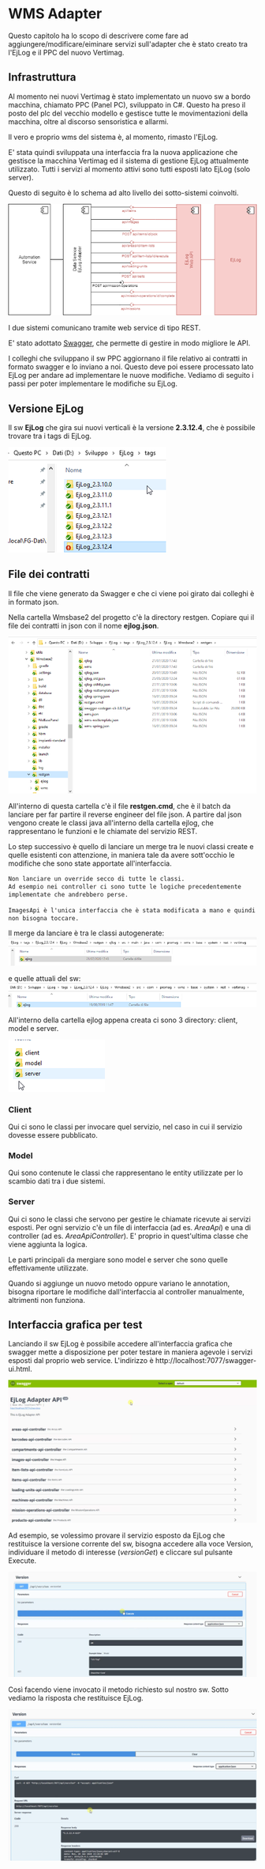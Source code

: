 # WMS Adapter

Questo capitolo ha lo scopo di descrivere come fare ad aggiungere/modificare/eiminare servizi sull'adapter che è stato creato tra l'EjLog e il PPC del nuovo Vertimag.

## Infrastruttura

Al momento nei nuovi Vertimag è stato implementato un nuovo sw a bordo macchina, chiamato PPC (Panel PC), sviluppato in C#. Questo ha preso il posto del plc del vecchio modello e gestisce tutte le movimentazioni della macchina, oltre al discorso sensoristica e allarmi.

Il vero e proprio wms del sistema è, al momento, rimasto l'EjLog.

E' stata quindi sviluppata una interfaccia fra la nuova applicazione che gestisce la macchina Vertimag ed il sistema di gestione EjLog attualmente utilizzato. Tutti i servizi al momento attivi sono tutti esposti lato EjLog (solo server).

Questo di seguito è lo schema ad alto livello dei sotto-sistemi coinvolti.

![](img/infrastruttura.png)

I due sistemi comunicano tramite web service di tipo REST.

E' stato adottato [Swagger][1], che permette di gestire in modo migliore le API.

I colleghi che sviluppano il sw PPC aggiornano il file relativo ai contratti in formato swagger e lo inviano a noi. Questo deve poi essere processato lato EjLog per andare ad implementare le nuove modifiche. Vediamo di seguito i passi per poter implementare le modifiche su EjLog.


## Versione EjLog

Il sw **EjLog** che gira sui nuovi verticali è la versione **2.3.12.4**, che è possibile trovare tra i tags di EjLog.

![](img/versione_EjLog.png)

## File dei contratti

Il file che viene generato da Swagger e che ci viene poi girato dai colleghi è in formato json.

Nella cartella Wmsbase2 del progetto c'è la directory restgen. Copiare qui il file dei contratti in json con il nome **ejlog.json**.

![](img/cartella_restgen.png)

All'interno di questa cartella c'è il file **restgen.cmd**, che è il batch da lanciare per far partire il reverse engineer del file json.
A partire dal json vengono create le classi java all'interno della cartella ejlog, che rappresentano le funzioni e le chiamate del servizio REST.

Lo step successivo è quello di lanciare un merge tra le nuovi classi create e quelle esistenti con attenzione, in maniera tale da avere sott'occhio le modifiche che sono state apportate all'interfaccia.

```{warning}
Non lanciare un override secco di tutte le classi.
Ad esempio nei controller ci sono tutte le logiche precedentemente implementate che andrebbero perse.

ImagesApi è l'unica interfaccia che è stata modificata a mano e quindi non bisogna toccare.
```
Il merge da lanciare è tra le classi autogenerate:
![](img/merge_1.png)

e quelle attuali del sw:
![](img/merge_2.png)


All'interno della cartella ejlog appena creata ci sono 3 directory: client, model e server.

![](img/contenuto_ejlog.png)

### Client ####

Qui ci sono le classi per invocare quel servizio, nel caso in cui il servizio dovesse essere pubblicato.

### Model ####

Qui sono contenute le classi che rappresentano le entity utilizzate per lo scambio dati tra i due sistemi.

### Server ####

Qui ci sono le classi che servono per gestire le chiamate ricevute ai servizi esposti. Per ogni servizio c'è un file di interfaccia (ad es. *AreaApi*) e una di controller (ad es. *AreaApiController*). E' proprio in quest'ultima classe che viene aggiunta la logica.



Le parti principali da mergiare sono model e server che sono quelle effettivamente utilizzate.

Quando si aggiunge un nuovo metodo oppure variano le annotation, bisogna riportare le modifiche dall'interfaccia al controller manualmente, altrimenti non funziona.

## Interfaccia grafica per test ##

Lanciando il sw EjLog è possibile accedere all'interfaccia grafica che swagger mette a disposizione per poter testare in maniera agevole i servizi esposti dal proprio web service. L'indirizzo è http://localhost:7077/swagger-ui.html.

![](img/swagger_ui.png)

Ad esempio, se volessimo provare il servizio esposto da EjLog che restituisce la versione corrente del sw, bisogna accedere alla voce Version, individuare il metodo di interesse (*versionGet*) e cliccare sul pulsante Execute.

![](img/test_versione_1.png)

Così facendo viene invocato il metodo richiesto sul nostro sw.
Sotto vediamo la risposta che restituisce EjLog.

![](img/test_versione_2.png)



[1]: https://swagger.io/
